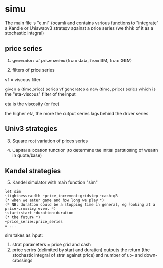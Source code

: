 # simu


The main file is "e.ml" (ocaml) and contains various functions to "integrate" a Kandle or Uniswapv3 strategy
against a price series (we think of it as a stochastic integral)

## price series
1. generators of price series (from data, from BM, from GBM)

2. filters of price series

vf = viscous filter

given a (time,price) series vf generates a new (time, price) series which is the "eta-viscous" filter of the input

eta is the viscosity (or fee)

the higher eta, the more the output series lags behind the driver series


## Univ3 strategies
3. Square root variation of prices series

4. Capital allocation function (to determine the initial partitioning of wealth in quote/base)

## Kandel strategies
5. Kandel simulator with main function "sim"
```
let sim 
~tightness:width ~price_increment:gridstep ~cash:qB 
(* when we enter game and how long we play *)
(* NB: duration could be a stopping time in general, eg looking at a price-crossing event *)
~start:start ~duration:duration 
(* the future *)
~price_series:price_series 
= ...
```
sim takes as input: 
1) strat parameters = price grid and cash 
2) price series (delimited by start and duration)
outputs the return (the stochastic integral of strat against price) and number of up- and down-crossings

